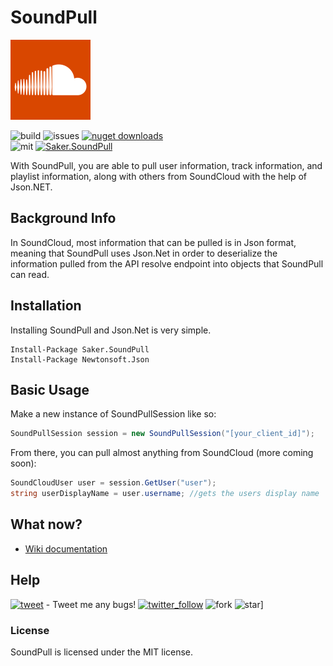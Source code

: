 # SoundPull
<img src="logo.png" width="128" height="128"/>

![build](https://img.shields.io/appveyor/ci/sakertooth/soundpull.svg)
![issues](https://img.shields.io/github/issues/sakertooth/soundpull.svg)
[![nuget downloads](https://img.shields.io/nuget/dt/Saker.SoundPull.svg)](https://www.nuget.org/packages/Saker.SoundPull/)
\
![mit](https://img.shields.io/github/license/sakertooth/soundpull.svg)
[![Saker.SoundPull](https://img.shields.io/nuget/v/Saker.SoundPull.svg)](https://www.nuget.org/packages/Saker.SoundPull/)

With SoundPull, you are able to pull user information, track information, and playlist information, along with others from SoundCloud with the help of Json.NET.

## Background Info
In SoundCloud, most information that can be pulled is in Json format, meaning that SoundPull uses Json.Net in order to deserialize the information pulled from the API resolve endpoint into objects that SoundPull can read. 

## Installation

Installing SoundPull and Json.Net is very simple.

```
Install-Package Saker.SoundPull
Install-Package Newtonsoft.Json
```

## Basic Usage

Make a new instance of SoundPullSession like so:
```c#
SoundPullSession session = new SoundPullSession("[your_client_id]");
```

From there, you can pull almost anything from SoundCloud (more coming soon):
```c#
SoundCloudUser user = session.GetUser("user");
string userDisplayName = user.username; //gets the users display name
```

## What now?
* [Wiki documentation](https://github.com/sakertooth/SoundPull/wiki/1.-Getting-Started)

## Help
[![tweet](https://img.shields.io/twitter/url/https/sakertooth.svg?style=social)](https://twitter.com/SakerTooth) - Tweet me any bugs!
[![twitter_follow](https://img.shields.io/twitter/follow/sakertooth.svg?style=social)](https://twitter.com/SakerTooth)
![fork](https://img.shields.io/github/forks/sakertooth/SoundPull.svg?style=social)
![star](https://img.shields.io/github/stars/sakertooth/SoundPull.svg?style=social)]
### License
SoundPull is licensed under the MIT license.
